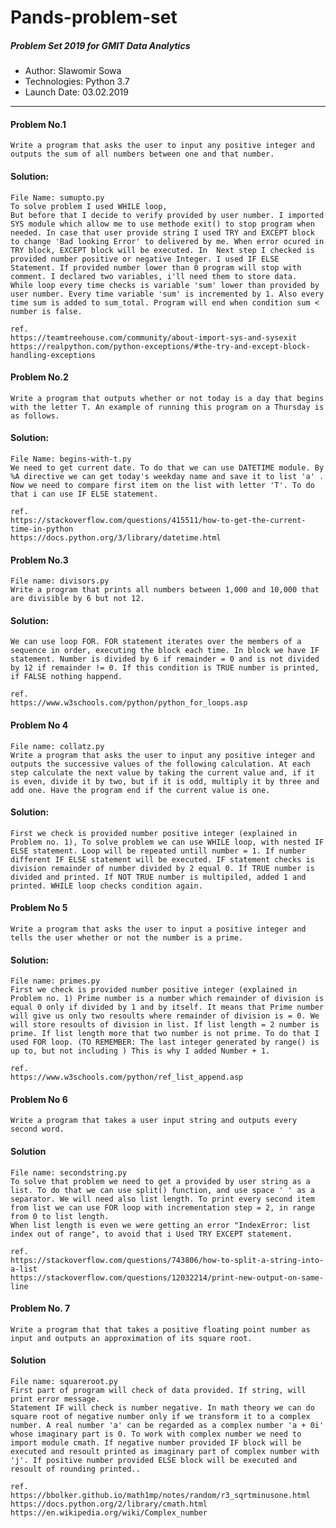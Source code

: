 # Pands-problem-set

##### Problem Set 2019 for GMIT Data Analytics 

* Author: Slawomir Sowa
* Technologies: Python 3.7
* Launch Date: 03.02.2019
---

#### Problem No.1 

    Write a program that asks the user to input any positive integer and outputs the sum of all numbers between one and that number.

#### Solution:
    File Name: sumupto.py 
    To solve problem I used WHILE loop,
    But before that I decide to verify provided by user number. I imported SYS module which allow me to use methode exit() to stop program when needed. In case that user provide string I used TRY and EXCEPT block to change 'Bad looking Error' to delivered by me. When error ocured in TRY block, EXCEPT block will be executed. In  Next step I checked is provided number positive or negative Integer. I used IF ELSE Statement. If provided number lower than 0 program will stop with comment. I declared two variables, i'll need them to store data.
    While loop every time checks is variable 'sum' lower than provided by user number. Every time variable 'sum' is incremented by 1. Also every time sum is added to sum_total. Program will end when condition sum < number is false. 
    
    ref.
    https://teamtreehouse.com/community/about-import-sys-and-sysexit
    https://realpython.com/python-exceptions/#the-try-and-except-block-handling-exceptions

#### Problem No.2 
    Write a program that outputs whether or not today is a day that begins with the letter T. An example of running this program on a Thursday is as follows.

#### Solution:
    File Name: begins-with-t.py
    We need to get current date. To do that we can use DATETIME module. By %A directive we can get today's weekday name and save it to list 'a' . Now we need to compare first item on the list with letter 'T'. To do that i can use IF ELSE statement.    

    ref.
    https://stackoverflow.com/questions/415511/how-to-get-the-current-time-in-python 
    https://docs.python.org/3/library/datetime.html

#### Problem No.3
    File name: divisors.py
    Write a program that prints all numbers between 1,000 and 10,000 that are divisible by 6 but not 12.

#### Solution:
    We can use loop FOR. FOR statement iterates over the members of a sequence in order, executing the block each time. In block we have IF statement. Number is divided by 6 if remainder = 0 and is not divided by 12 if remainder != 0. If this condition is TRUE number is printed, if FALSE nothing happend. 
    
    ref.
    https://www.w3schools.com/python/python_for_loops.asp

#### Problem No 4
    File name: collatz.py
    Write a program that asks the user to input any positive integer and outputs the successive values of the following calculation. At each step calculate the next value by taking the current value and, if it is even, divide it by two, but if it is odd, multiply it by three and add one. Have the program end if the current value is one.

#### Solution:
    First we check is provided number positive integer (explained in Problem no. 1), To solve problem we can use WHILE loop, with nested IF ELSE statement. Loop will be repeated untill number = 1. If number different IF ELSE statement will be executed. IF statement checks is division remainder of number divided by 2 equal 0. If TRUE number is divided and printed. If NOT TRUE number is multipiled, added 1 and printed. WHILE loop checks condition again.

#### Problem No 5
    Write a program that asks the user to input a positive integer and tells the user whether or not the number is a prime.

#### Solution:
    File name: primes.py
    First we check is provided number positive integer (explained in Problem no. 1) Prime number is a number which remainder of division is equal 0 only if divided by 1 and by itself. It means that Prime number will give us only two resoults where remainder of division is = 0. We will store resoults of division in list. If list length = 2 number is prime. If list length more that two number is not prime. To do that I used FOR loop. (TO REMEMBER: The last integer generated by range() is up to, but not including ) This is why I added Number + 1.
    
    ref.
    https://www.w3schools.com/python/ref_list_append.asp


#### Problem No 6
    Write a program that takes a user input string and outputs every second word.
        
#### Solution
    File name: secondstring.py
    To solve that problem we need to get a provided by user string as a list. To do that we can use split() function, and use space ' ' as a separator. We will need also list length. To print every second item from list we can use FOR loop with incrementation step = 2, in range from 0 to list length. 
    When list length is even we were getting an error "IndexError: list index out of range", to avoid that i Used TRY EXCEPT statement.   

    ref.
    https://stackoverflow.com/questions/743806/how-to-split-a-string-into-a-list
    https://stackoverflow.com/questions/12032214/print-new-output-on-same-line

#### Problem No. 7
    Write a program that that takes a positive floating point number as input and outputs an approximation of its square root.

#### Solution
    File name: squareroot.py
    First part of program will check of data provided. If string, will print error message. 
    Statement IF will check is number negative. In math theory we can do square root of negative number only if we transform it to a complex number. A real number 'a' can be regarded as a complex number 'a + 0i' whose imaginary part is 0. To work with complex number we need to import module cmath. If negative number provided IF block will be executed and resoult printed as imaginary part of complex number with 'j'. If positive number provided ELSE block will be executed and resoult of rounding printed..    

    ref.
    https://bbolker.github.io/math1mp/notes/random/r3_sqrtminusone.html
    https://docs.python.org/2/library/cmath.html
    https://en.wikipedia.org/wiki/Complex_number
